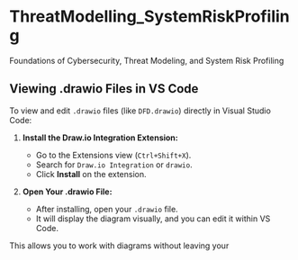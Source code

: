 # ThreatModelling_SystemRiskProfiling
Foundations of Cybersecurity, Threat Modeling, and System Risk Profiling

## Viewing .drawio Files in VS Code

To view and edit `.drawio` files (like `DFD.drawio`) directly in Visual Studio Code:

1. **Install the Draw.io Integration Extension:**
   - Go to the Extensions view (`Ctrl+Shift+X`).
   - Search for `Draw.io Integration` or `drawio`.
   - Click **Install** on the extension.

2. **Open Your .drawio File:**
   - After installing, open your `.drawio` file.
   - It will display the diagram visually, and you can edit it within VS Code.

This allows you to work with diagrams without leaving your